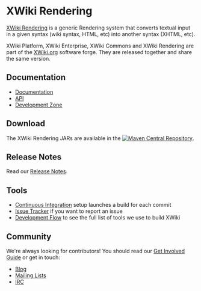 # XWiki Rendering

[XWiki Rendering](http://rendering.xwiki.org/xwiki/bin/view/Main/) is a generic Rendering system that converts textual input in a given syntax (wiki syntax, HTML, etc) into another syntax (XHTML, etc).

XWiki Platform, XWiki Enterprise, XWiki Commons and XWiki Rendering are part of the [XWiki.org](http://www.xwiki.org/) software forge. They are released together and share the same version.

## Documentation
* [Documentation](http://rendering.xwiki.org/xwiki/bin/view/Main/)
* [API](http://platform.xwiki.org/xwiki/bin/view/DevGuide/API)
* [Development Zone](http://dev.xwiki.org/xwiki/bin/view/Community/)

## Download
The XWiki Rendering JARs are available in the [![Maven Central Repository](https://img.shields.io/maven-central/v/org.xwiki.rendering/xwiki-rendering.svg?maxAge=3600)](http://search.maven.org/#search|ga|1|g%3A%22org.xwiki.rendering%22).

## Release Notes
Read our [Release Notes](http://www.xwiki.org/xwiki/bin/view/ReleaseNotes/).

## Tools
* [Continuous Integration](http://ci.xwiki.org/) setup launches a build for each commit
* [Issue Tracker](http://jira.xwiki.org/browse/XRENDERING) if you want to report an issue
* [Development Flow](http://dev.xwiki.org/xwiki/bin/view/Community/DevelopmentPractices#HGeneralDevelopmentFlow) to see the full list of tools we use to build XWiki

## Community
We're always looking for contributors! 
You should read our [Get Involved Guide](http://dev.xwiki.org/xwiki/bin/view/Community/Contributing) or get in touch:
* [Blog](http://www.xwiki.org/xwiki/bin/view/Blog/)
* [Mailing Lists](http://dev.xwiki.org/xwiki/bin/view/Community/MailingLists)
* [IRC](http://dev.xwiki.org/xwiki/bin/view/Community/IRC)
